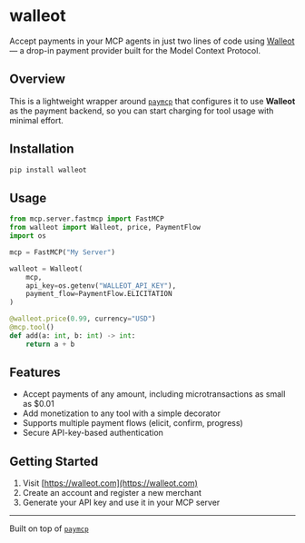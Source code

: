 # walleot

Accept payments in your MCP agents in just two lines of code using [Walleot](https://walleot.com) — a drop-in payment provider built for the Model Context Protocol.

## Overview

This is a lightweight wrapper around [`paymcp`](https://pypi.org/project/paymcp/) that configures it to use **Walleot** as the payment backend, so you can start charging for tool usage with minimal effort.

## Installation

```bash
pip install walleot
```

## Usage

```python
from mcp.server.fastmcp import FastMCP
from walleot import Walleot, price, PaymentFlow
import os

mcp = FastMCP("My Server")

walleot = Walleot(
    mcp,
    api_key=os.getenv("WALLEOT_API_KEY"),
    payment_flow=PaymentFlow.ELICITATION
)

@walleot.price(0.99, currency="USD")
@mcp.tool()
def add(a: int, b: int) -> int:
    return a + b
```

## Features

- Accept payments of any amount, including microtransactions as small as $0.01
- Add monetization to any tool with a simple decorator
- Supports multiple payment flows (elicit, confirm, progress)
- Secure API-key-based authentication

## Getting Started

1. Visit [https://walleot.com](https://walleot.com)
2. Create an account and register a new merchant
3. Generate your API key and use it in your MCP server

---
Built on top of [`paymcp`](https://pypi.org/project/paymcp/)